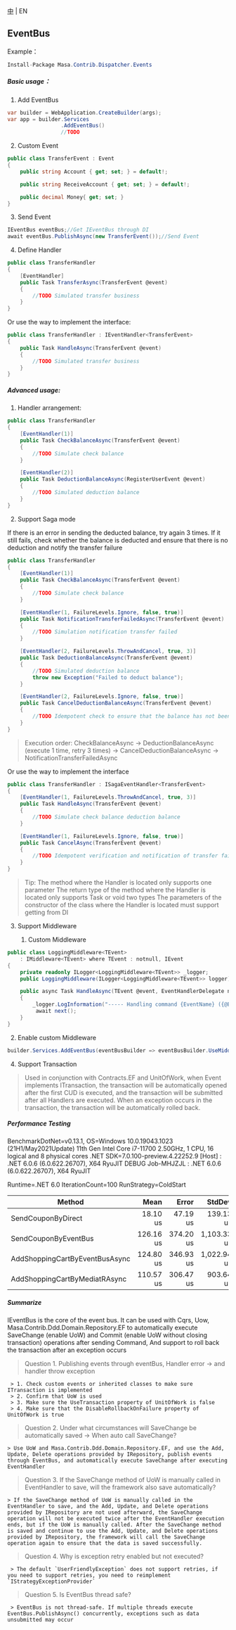 [中](README.zh-CN.md) | EN

## EventBus

Example：

```c#
Install-Package Masa.Contrib.Dispatcher.Events
```

##### Basic usage：

1. Add EventBus

```c#
var builder = WebApplication.CreateBuilder(args);
var app = builder.Services
                 .AddEventBus()
                 //TODO
```

2. Custom Event

```C#
public class TransferEvent : Event
{
    public string Account { get; set; } = default!;

    public string ReceiveAccount { get; set; } = default!;

    public decimal Money{ get; set; }
}
```

3. Send Event

```C#
IEventBus eventBus;//Get IEventBus through DI
await eventBus.PublishAsync(new TransferEvent());//Send Event
```

4. Define Handler

```C#
public class TransferHandler
{
    [EventHandler]
    public Task TransferAsync(TransferEvent @event)
    {
        //TODO Simulated transfer business
    }
}
```

Or use the way to implement the interface:

```C#
public class TransferHandler : IEventHandler<TransferEvent>
{
    public Task HandleAsync(TransferEvent @event)
    {
        //TODO Simulated transfer business
    }
}
```

##### Advanced usage:

1. Handler arrangement:

```C#
public class TransferHandler
{
    [EventHandler(1)]
    public Task CheckBalanceAsync(TransferEvent @event)
    {
        //TODO Simulate check balance
    }

    [EventHandler(2)]
    public Task DeductionBalanceAsync(RegisterUserEvent @event)
    {
        //TODO Simulated deduction balance
    }
}
```

2. Support Saga mode

If there is an error in sending the deducted balance, try again 3 times. If it still fails, check whether the balance is deducted and ensure that there is no deduction and notify the transfer failure

```C#
public class TransferHandler
{
    [EventHandler(1)]
    public Task CheckBalanceAsync(TransferEvent @event)
    {
        //TODO Simulate check balance
    }

    [EventHandler(1, FailureLevels.Ignore, false, true)]
    public Task NotificationTransferFailedAsync(TransferEvent @event)
    {
        //TODO Simulation notification transfer failed
    }

    [EventHandler(2, FailureLevels.ThrowAndCancel, true, 3)]
    public Task DeductionBalanceAsync(TransferEvent @event)
    {
        //TODO Simulated deduction balance
        throw new Exception("Failed to deduct balance");
    }

    [EventHandler(2, FailureLevels.Ignore, false, true)]
    public Task CancelDeductionBalanceAsync(TransferEvent @event)
    {
        //TODO Idempotent check to ensure that the balance has not been deducted
    }
}
```

> Execution order: CheckBalanceAsync -> DeductionBalanceAsync (execute 1 time, retry 3 times) -> CancelDeductionBalanceAsync -> NotificationTransferFailedAsync

Or use the way to implement the interface

```C#
public class TransferHandler : ISagaEventHandler<TransferEvent>
{
    [EventHandler(1, FailureLevels.ThrowAndCancel, true, 3)]
    public Task HandleAsync(TransferEvent @event)
    {
        //TODO Simulate check balance deduction balance
    }

    [EventHandler(1, FailureLevels.Ignore, false, true)]
    public Task CancelAsync(TransferEvent @event)
    {
        //TODO Idempotent verification and notification of transfer failure
    }
}
```

> Tip:
> The method where the Handler is located only supports one parameter
> The return type of the method where the Handler is located only supports Task or void two types
> The parameters of the constructor of the class where the Handler is located must support getting from DI

3. Support Middleware

   1. Custom Middleware
```C#
public class LoggingMiddleware<TEvent>
    : IMiddleware<TEvent> where TEvent : notnull, IEvent
{
    private readonly ILogger<LoggingMiddleware<TEvent>> _logger;
    public LoggingMiddleware(ILogger<LoggingMiddleware<TEvent>> logger) => _logger = logger;

    public async Task HandleAsync(TEvent @event, EventHandlerDelegate next)
    {
        _logger.LogInformation("----- Handling command {EventName} ({@Event})", typeof(TEvent).FullName, @event);
         await next();
    }
}
```
   2. Enable custom Middleware


```C#
builder.Services.AddEventBus(eventBusBuilder => eventBusBuilder.UseMiddleware(typeof(ValidatorMiddleware<>)));
```

4. Support Transaction

> Used in conjunction with Contracts.EF and UnitOfWork, when Event implements ITransaction, the transaction will be automatically opened after the first CUD is executed, and the transaction will be submitted after all Handlers are executed. When an exception occurs in the transaction, the transaction will be automatically rolled back.

##### Performance Testing

BenchmarkDotNet=v0.13.1, OS=Windows 10.0.19043.1023 (21H1/May2021Update)
11th Gen Intel Core i7-11700 2.50GHz, 1 CPU, 16 logical and 8 physical cores
.NET SDK=7.0.100-preview.4.22252.9
  [Host]     : .NET 6.0.6 (6.0.622.26707), X64 RyuJIT DEBUG
  Job-MHJZJL : .NET 6.0.6 (6.0.622.26707), X64 RyuJIT

Runtime=.NET 6.0  IterationCount=100  RunStrategy=ColdStart

|                         Method |      Mean |     Error |      StdDev |   Median |      Min |         Max |
|------------------------------- |----------:|----------:|------------:|---------:|---------:|------------:|
|             SendCouponByDirect |  18.10 us |  47.19 us |   139.13 us | 3.600 us | 3.000 us |  1,395.4 us |
|           SendCouponByEventBus | 126.16 us | 374.20 us | 1,103.33 us | 9.950 us | 8.100 us | 11,043.7 us |
| AddShoppingCartByEventBusAsync | 124.80 us | 346.93 us | 1,022.94 us | 8.650 us | 6.500 us | 10,202.4 us |
|  AddShoppingCartByMediatRAsync | 110.57 us | 306.47 us |   903.64 us | 7.500 us | 5.300 us |  9,000.1 us |

##### Summarize

IEventBus is the core of the event bus. It can be used with Cqrs, Uow, Masa.Contrib.Ddd.Domain.Repository.EF to automatically execute SaveChange (enable UoW) and Commit (enable UoW without closing transaction) operations after sending Command, And support to roll back the transaction after an exception occurs

> Question 1. Publishing events through eventBus, Handler error -> and handler throw exception

     > 1. Check custom events or inherited classes to make sure ITransaction is implemented
     > 2. Confirm that UoW is used
     > 3. Make sure the UseTransaction property of UnitOfWork is false
     > 4. Make sure that the DisableRollbackOnFailure property of UnitOfWork is true

> Question 2. Under what circumstances will SaveChange be automatically saved -> When auto call SaveChange?

    > Use UoW and Masa.Contrib.Ddd.Domain.Repository.EF, and use the Add, Update, Delete operations provided by IRepository, publish events through EventBus, and automatically execute SaveChange after executing EventHandler

> Question 3. If the SaveChange method of UoW is manually called in EventHandler to save, will the framework also save automatically?

    > If the SaveChange method of UoW is manually called in the EventHandler to save, and the Add, Update, and Delete operations provided by IRepository are not used afterward, the SaveChange operation will not be executed twice after the EventHandler execution ends, but if the UoW is manually called. After the SaveChange method is saved and continue to use the Add, Update, and Delete operations provided by IRepository, the framework will call the SaveChange operation again to ensure that the data is saved successfully.

> Question 4. Why is exception retry enabled but not executed?

     > The default `UserFriendlyException` does not support retries, if you need to support retries, you need to reimplement `IStrategyExceptionProvider`

> Question 5. Is EventBus thread safe?

     > EventBus is not thread-safe. If multiple threads execute EventBus.PublishAsync() concurrently, exceptions such as data unsubmitted may occur